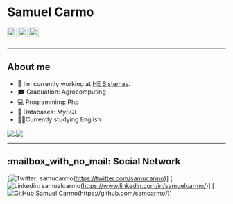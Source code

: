 # Samuel Carmo

<a href="https://twitter.com/samcarmo">
  <img align="left" alt="samcarmo's Twitter" width="22px" src="https://cdn.jsdelivr.net/npm/simple-icons@v3/icons/twitter.svg" />
</a>
<a href="https://linkedin.com/in/samuelcarmo">
  <img align="left" alt="samcarmo's Linkdein" width="22px" src="https://cdn.jsdelivr.net/npm/simple-icons@v3/icons/linkedin.svg" />
</a>
<a href="https://github.com/samcarmo">
  <img align="left" alt="samcarmo's Github" width="22px" src="https://cdn.jsdelivr.net/npm/simple-icons@v3/icons/github.svg" />
</a>

<br/>
<br/>

--------------------------
## About me

- 🔭 I’m currently working at [HE Sistemas](http://heinfo.com.br/).
- 🎓 Graduation: Agrocomputing
- 💻 Programming: Php
- 💾 Databases: MySQL 
- 🧑‍🎓Currently studying English


<a href="https://github.com/samcarmo">
  <img align="center" src="https://github-readme-stats.vercel.app/api?username=samcarmo&show_icons=true&count_private=true&theme=chartreuse-dark"/>
</a>

<a href="https://github.com/samcarmo?tab=repositories">
  <img align="center" src="https://github-readme-stats.vercel.app/api/top-langs/?username=samcarmo&theme=chartreuse-dark" />
</a>

***

<p align="center"> 
  <h2>:mailbox_with_no_mail: Social Network</h2>

[![Twitter: samucarmo](https://img.shields.io/twitter/follow/samucarmo?style=social)(https://twitter.com/samucarmo)]
[![Linkedin: samuelcarmo](https://img.shields.io/badge/-samuel-blue?style=flat-square&logo=Linkedin&logoColor=white&link=https://www.linkedin.com/in/samuelcarmo/)(https://www.linkedin.com/in/samuelcarmo/)]
[![GitHub Samuel Carmo](https://github.com/samcarmo/?label=follow&style=social)(https://github.com/samcarmo/)]

</p>
